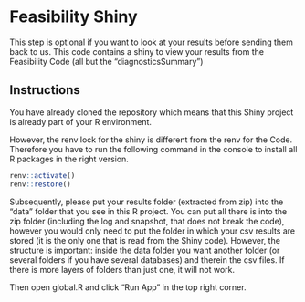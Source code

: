 
# Feasibility Shiny

This step is optional if you want to look at your results before sending
them back to us. This code contains a shiny to view your results from
the Feasibility Code (all but the “diagnosticsSummary”)

## Instructions

You have already cloned the repository which means that this Shiny
project is already part of your R environment.

However, the renv lock for the shiny is different from the renv for the
Code. Therefore you have to run the following command in the console to
install all R packages in the right version.

``` r
renv::activate()
renv::restore()
```


Subsequently, please put your results folder (extracted from zip) into
the “data” folder that you see in this R project. You can put all there
is into the zip folder (including the log and snapshot, that does not
break the code), however you would only need to put the folder in which
your csv results are stored (it is the only one that is read from the
Shiny code). However, the structure is important: inside the data folder
you want another folder (or several folders if you have several
databases) and therein the csv files. If there is more layers of folders
than just one, it will not work.

Then open global.R and click “Run App” in the top right corner.
